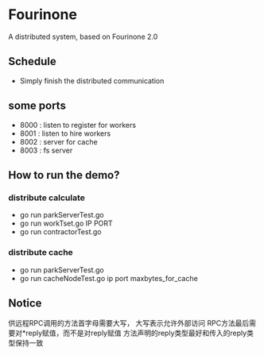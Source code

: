 # Fourinone
A distributed system, based on Fourinone 2.0
## Schedule
- Simply finish the distributed communication

## some ports
- 8000 : listen to register for workers
- 8001 : listen to hire workers 
- 8002 : server for cache
- 8003 : fs server

## How to run the demo?
### distribute calculate
- go run parkServerTest.go
- go run workTset.go IP PORT
- go run contractorTest.go

### distribute cache
- go run parkServerTest.go
- go run cacheNodeTest.go ip port maxbytes_for_cache

## Notice
供远程RPC调用的方法首字母需要大写， 大写表示允许外部访问
RPC方法最后需要对*reply赋值，而不是对reply赋值
方法声明的reply类型最好和传入的reply类型保持一致